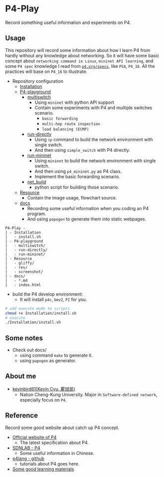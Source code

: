 # P4-Play
Record something useful information and experiments on P4. 

## Usage

This repository will record some information about how I learn P4 from hardly without any knowledge about networking. 
So it will have some basic concept about `networking command in Linux`, `mininet API learning`, and some `P4 spec` knowledge I read from [`p4.org/specs`](https://p4.org/specs/), like `PSA`, `P4_16`. All the practices will base on `P4_16` to illustrate.

* Repository configuration
    * [Installation](Installation/)
    * [P4-playground](P4-playground/)
        * [multiswitch](P4-playground/multiswitch)
            * Using `mininet` with python API support
            * Contain some experiments with P4 and multiple switches scenario.
                * `basic forwarding`
                * `multi-hop route inspection`
                * `load balancing (ECMP)`
        * [run-directly](P4-playground/run-directly)
            * Using `ip` command to build the network environment with single switch.
            * And then using `simple_switch` with P4 directly.
        * [run-mininet](P4-playground/run-mininet)
            * Using `mininet` to build the network environment with single switch.
            * And then using `p4_mininet.py` as P4 class.
            * Implement the basic forwarding scenario.
        * [net_build](P4-playground/net_build)
            * python script for building those scenario.
    * [Resource](Resource/)
        * Contain the image usage, flowchart source.
    * [docs](docs/)
        * Recording some useful information when you coding an P4 program.
        * And using `papogen` to generate them into static webpages.
```
P4-Play -
| - Installation
|   - install.sh
| - P4-playground
|   - multiswitch/
|   - run-directly/
|   - run-mininet/
| - Resource
|   - gliffy/
|   - res/
|   - screenshot/
| - docs/
|   - *.md
|   - index.html
```

* build the P4 develop environment:
    * It will install `p4c`, `bmv2`, `PI` for you.
```bash
# add execute mode to scripts
chmod +x Installation/install.sh
# execute
./Installation/install.sh
```

## Some notes 

* Check out docs/
    * using command `make` to generate it.
    * using `papogen` as generator.

## About me

* [kevinbird61(Kevin Cyu, 瞿旭民)](https://github.com/kevinbird61)
    * Nation Cheng-Kung University. Major in `Software-defined network`, especially focus on `P4`.

## Reference

Record some good website about catch up P4 concept.

* [Official website of P4](https://p4.org/specs/)
    * The latest specification about P4.
* [SDNLAB - P4](https://www.sdnlab.com/tag/p4/)
    * Some useful information in Chinese.
* [p4lang - github](https://github.com/p4lang)
    * tutorials about P4 goes here.
* [Some good learning materials](LEARNING_MATERIALS.md)